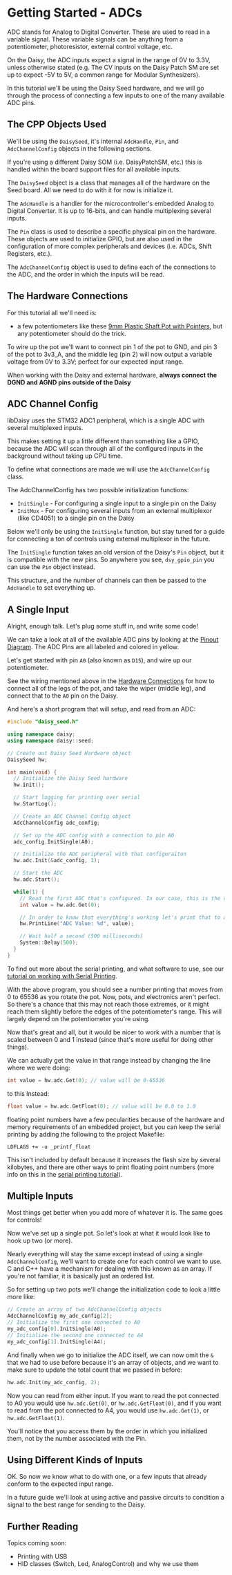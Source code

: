 # Getting Started - ADCs

ADC stands for Analog to Digital Converter. These are used to read in a variable signal. These variable signals can be anything from a potentiometer, photoresistor, external control voltage, etc.

On the Daisy, the ADC inputs expect a signal in the range of 0V to 3.3V, unless otherwise stated (e.g. The CV inputs on the Daisy Patch SM are set up to expect -5V to 5V, a common range for Modular Synthesizers).

In this tutorial we'll be using the Daisy Seed hardware, and we will go through the process of connecting a few inputs to one of the many available ADC pins.

## The CPP Objects Used

We'll be using the `DaisySeed`, it's internal `AdcHandle`, `Pin`, and `AdcChannelConfig` objects in the following sections.

If you're using a different Daisy SOM (i.e. DaisyPatchSM, etc.) this is handled within the board support files for all available inputs.

The `DaisySeed` object is a class that manages all of the hardware on the Seed board. All we need to do with it for now is initialize it.

The `AdcHandle` is a handler for the microcontroller's embedded Analog to Digital Converter. It is up to 16-bits, and can handle multiplexing several inputs.

The `Pin` class is used to describe a specific physical pin on the hardware. These objects are used to initialize GPIO, but are also used in the configuration of more complex peripherals and devices (i.e. ADCs, Shift Registers, etc.).

The `AdcChannelConfig` object is used to define each of the connections to the ADC, and the order in which the inputs will be read.

## The Hardware Connections

For this tutorial all we'll need is:

* a few potentiometers like these [9mm Plastic Shaft Pot with Pointers](https://www.electro-smith.com/parts/trimmer), but any potentiometer should do the trick.

To wire up the pot we'll want to connect pin 1 of the pot to GND, and pin 3 of the pot to 3v3_A, and the middle leg (pin 2) will now output a variable voltage from 0V to 3.3V; perfect for our expected input range.

When working with the Daisy and external hardware, **always connect the DGND and AGND pins outside of the Daisy**

## ADC Channel Config

libDaisy uses the STM32 ADC1 peripheral, which is a single ADC with several multiplexed inputs.

This makes setting it up a little different than something like a GPIO, because the ADC will scan through all of the configured inputs in the background without taking up CPU time.

To define what connections are made we will use the `AdcChannelConfig` class.

The AdcChannelConfig has two possible initialization functions:

* `InitSingle` - For configuring a single input to a single pin on the Daisy
* `InitMux` - For configuring several inputs from an external multiplexor (like CD4051) to a single pin on the Daisy

Below we'll only be using the `InitSingle` function, but stay tuned for a guide for connecting a ton of controls using external multiplexor in the future.

The `InitSingle` function takes an old version of the Daisy's `Pin` object, but it is compatible with the new pins. So anywhere you see, `dsy_gpio_pin` you can use the `Pin` object instead.

This structure, and the number of channels can then be passed to the `AdcHandle` to set everything up.

## A Single Input

Alright, enough talk. Let's plug some stuff in, and write some code!

We can take a look at all of the available ADC pins by looking at the [Pinout Diagram](https://github.com/electro-smith/DaisyWiki/wiki/2.-Daisy-Seed-Pinout). The ADC Pins are all labeled and colored in yellow.

Let's get started with pin `A0` (also known as `D15`), and wire up our potentiometer.

See the wiring mentioned above in the [Hardware Connections](#The-Hardware-Connections) for how to connect all of the legs of the pot, and take the wiper (middle leg), and connect that to the `A0` pin on the Daisy.

And here's a short program that will setup, and read from an ADC:

```cpp
#include "daisy_seed.h"

using namespace daisy;
using namespace daisy::seed;

// Create out Daisy Seed Hardware object
DaisySeed hw;

int main(void) {
  // Initialize the Daisy Seed hardware
  hw.Init();

  // Start logging for printing over serial
  hw.StartLog();

  // Create an ADC Channel Config object
  AdcChannelConfig adc_config;

  // Set up the ADC config with a connection to pin A0
  adc_config.InitSingle(A0);

  // Initialize the ADC peripheral with that configuraiton
  hw.adc.Init(&adc_config, 1);

  // Start the ADC
  hw.adc.Start();

  while(1) {
    // Read the first ADC that's configured. In our case, this is the only input.
    int value = hw.adc.Get(0);

    // In order to know that everything's working let's print that to a serial console:
    hw.PrintLine("ADC Value: %d", value);

    // Wait half a second (500 milliseconds)
    System::Delay(500);
  }
}
```

To find out more about the serial printing, and what software to use, see our [tutorial on working with Serial Printing](_a2_Getting-Started-Serial-Printing.md).

With the above program, you should see a number printing that moves from 0 to 65536 as you rotate the pot. Now, pots, and electronics aren't perfect.
So there's a chance that this may not reach those extremes, or it might reach them slightly before the edges of the potentiometer's range.
This will largely depend on the potentiometer you're using.

Now that's great and all, but it would be nicer to work with a number that is scaled between 0 and 1 instead (since that's more useful for doing other things).

We can actually get the value in that range instead by changing the line where we were doing:

```cpp
int value = hw.adc.Get(0); // value will be 0-65536
```

to this Instead:

```cpp
float value = hw.adc.GetFloat(0); // value will be 0.0 to 1.0
```

floating point numbers have a few pecularities because of the hardware and memory requirements of an embedded project, but you can keep the serial printing by adding the following to the project Makefile:

```make
LDFLAGS += -u _printf_float
```

This isn't included by default because it increases the flash size by several kilobytes, and there are other ways to print floating point numbers (more info on this in the [serial printing tutorial](tutorial)).

## Multiple Inputs

Most things get better when you add more of whatever it is. The same goes for controls!

Now we've set up a single pot. So let's look at what it would look like to hook up two (or more).

Nearly everything will stay the same except instead of using a single `AdcChannelConfig`, we'll want to create one for each control we want to use. C and C++ have a mechanism for dealing with this known as an array. If you're not familiar, it is basically just an ordered list.

So for setting up two pots we'll change the initialization code to look a little more like:

```cpp
// Create an array of two AdcChannelConfig objects
AdcChannelConfig my_adc_config[2];
// Initialize the first one connected to A0
my_adc_config[0].InitSingle(A0);
// Initialize the second one connected to A4
my_adc_config[1].InitSingle(A4);
```

And finally when we go to initialize the ADC itself, we can now omit the `&` that we had to use before because it's an array of objects, and we want to make sure to update the total count that we passed in before:

```cpp
hw.adc.Init(my_adc_config, 2);
```

Now you can read from either input. If you want to read the pot connected to A0 you would use `hw.adc.Get(0)`, or `hw.adc.GetFloat(0)`, and if you want to read from the pot connected to A4, you would use `hw.adc.Get(1)`, or `hw.adc.GetFloat(1)`.

You'll notice that you access them by the order in which you initialized them, not by the number associated with the Pin.

## Using Different Kinds of Inputs

OK. So now we know what to do with one, or a few inputs that already conform to the expected input range.

In a future guide we'll look at using active and passive circuits to condition a signal to the best range for sending to the Daisy.

## Further Reading

Topics coming soon:

* Printing with USB
* HID classes (Switch, Led, AnalogControl) and why we use them
